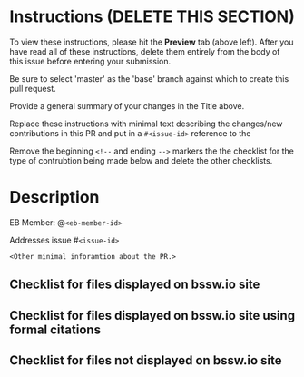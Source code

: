 # Instructions (DELETE THIS SECTION)

To view these instructions, please hit the **Preview** tab (above left). After you have read all of these instructions, delete them entirely from the body of this issue before entering your submission.

Be sure to select 'master' as the 'base' branch against which to create this pull request.

Provide a general summary of your changes in the Title above.

Replace these instructions with minimal text describing the changes/new contributions in this PR and put in a `#<issue-id>` reference to the 

Remove the beginning `<!--` and ending `-->` markers the the checklist for the type of contrubtion being made below and delete the other checklists.


# Description

EB Member: @`<eb-member-id>`

Addresses issue #`<issue-id>`

`<Other minimal inforamtion about the PR.>`

## Checklist for files displayed on bssw.io site

<!-- REMOVE THIS COMMENT MARKER IF USING BELOW CHECKLIST
TODO: Fill in!
REMOVE THIS COMMENT MARKER IF USING ABOVE CHECKLIST -->


## Checklist for files displayed on bssw.io site using formal citations

<!-- REMOVE THIS COMMENT MARKER IF USING BELOW CHECKLIST
* [ ] `@mention` the BSSw.io editorial board member `@<eb-member>` assigned to shepherd your content above.
* [ ] Assign this PR to the `<eb-member>`.
* [ ] Add label `content: <content-type>` for the type of contribution.
* [ ] Inspect the content in the `*.md` file(s) as rendered in GitHub for this PR.
* [ ] Add one or more more EB member reviewers to the PR.
* [ ] Add to Project `Content Development` (see [content development]).
* [ ] Add [meta-data] to the `*.md` file(s) (set `Publish: preview`).
* [ ] Ensure `wikize_refs.py -i <base>.md` is run and commit (see [wikize_refs.py]).
* [ ] Add label `preview` (so PR branch will be merged to 'preview' branch and watch for possible merge failures).
* [ ] Rebuild [preview] site and confirm new content is there, renders correctly and is returned in searches.
* [ ] Make any final changes to the PR based on feedback.
* [ ] Ensure `wikize_refs.py -i <base>.md` is run and commit.
* [ ] Rebuild [preview] site and re-confirm content looks correct.
* [ ] Ensure at least one reviewer signs off on the final changes.
* [ ] Change meta-data to `Publish: yes` and commit if the document is fully ready to publish.
* [ ] Merge PR (but keep this PR in "Item Review" in [content development]).
* [ ] Verify new new contribution shows up on [bssw.io] as expected.
* [ ] Move this PR from "Item Review" to "Done".
REMOVE THIS COMMENT MARKER IF USING ABOVE CHECKLIST -->


## Checklist for files not displayed on bssw.io site

<!-- REMOVE THIS COMMENT MARKER IF USING BELOW CHECKLIST
* [ ] Set list of Reviewers (please at least one).
* [ ] Add to Project `BSSw Internal`.
* [ ] View the modified `*.md` files as rendered in GitHub.
* [ ] If changes are to the GitHub pages site, consider viewing locally with Jekyll.
* [ ] Watch for PR check failures.
* [ ] Ensure at least one reviewer signs off on the changes.
* [ ] Once reviewer has approved and checks are passing, then merge the PR.
REMOVE THIS COMMENT MARKER IF USING ABOVE CHECKLIST -->


<!-- Standard links below, leave these! -->

[preview]: https://preview.bssw.io
[bssw.io]: https://bssw.io
[content development]: https://github.com/betterscientificsoftware/bssw.io/projects/3?
[meta-data]: https://betterscientificsoftware.github.io/bssw.io/bssw_styling_common.html#metadata-section
[wikize_refs.py]: https://github.com/betterscientificsoftware/bssw.io/blob/master/utils/README.md#wikize_refspy